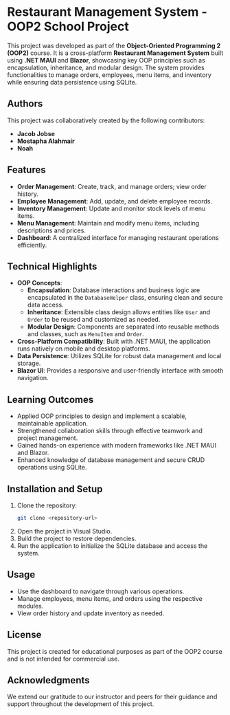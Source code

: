 # Restaurant Management System - OOP2 School Project

This project was developed as part of the **Object-Oriented Programming 2 (OOP2)** course. It is a cross-platform **Restaurant Management System** built using **.NET MAUI** and **Blazor**, showcasing key OOP principles such as encapsulation, inheritance, and modular design. The system provides functionalities to manage orders, employees, menu items, and inventory while ensuring data persistence using SQLite.

## Authors
This project was collaboratively created by the following contributors:
- **Jacob Jobse**
- **Mostapha Alahmair**
- **Noah**

## Features
- **Order Management**: Create, track, and manage orders; view order history.
- **Employee Management**: Add, update, and delete employee records.
- **Inventory Management**: Update and monitor stock levels of menu items.
- **Menu Management**: Maintain and modify menu items, including descriptions and prices.
- **Dashboard**: A centralized interface for managing restaurant operations efficiently.

## Technical Highlights
- **OOP Concepts**:
  - **Encapsulation**: Database interactions and business logic are encapsulated in the `DatabaseHelper` class, ensuring clean and secure data access.
  - **Inheritance**: Extensible class design allows entities like `User` and `Order` to be reused and customized as needed.
  - **Modular Design**: Components are separated into reusable methods and classes, such as `MenuItem` and `Order`.
- **Cross-Platform Compatibility**: Built with .NET MAUI, the application runs natively on mobile and desktop platforms.
- **Data Persistence**: Utilizes SQLite for robust data management and local storage.
- **Blazor UI**: Provides a responsive and user-friendly interface with smooth navigation.

## Learning Outcomes
- Applied OOP principles to design and implement a scalable, maintainable application.
- Strengthened collaboration skills through effective teamwork and project management.
- Gained hands-on experience with modern frameworks like .NET MAUI and Blazor.
- Enhanced knowledge of database management and secure CRUD operations using SQLite.

## Installation and Setup
1. Clone the repository:
   ```bash
   git clone <repository-url>
   ```
2. Open the project in Visual Studio.
3. Build the project to restore dependencies.
4. Run the application to initialize the SQLite database and access the system.

## Usage
- Use the dashboard to navigate through various operations.
- Manage employees, menu items, and orders using the respective modules.
- View order history and update inventory as needed.

## License
This project is created for educational purposes as part of the OOP2 course and is not intended for commercial use.

## Acknowledgments
We extend our gratitude to our instructor and peers for their guidance and support throughout the development of this project.


